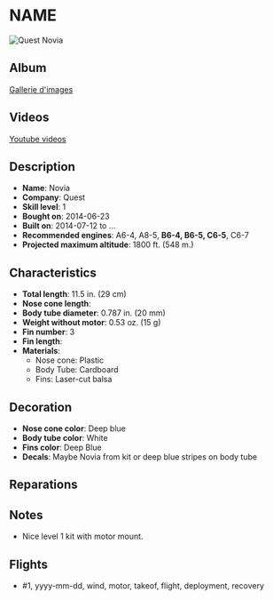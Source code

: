 # NAME

![Quest Novia](../images/quest-novia.jpg)

## Album

[Gallerie d'images](http://www.rocketryforum.com/album.php?albumid=597)

## Videos

[Youtube videos](https://www.youtube.com/user/maroonedmorlock/videos)

## Description

- **Name**: Novia
- **Company**: Quest
- **Skill level**: 1
- **Bought on**: 2014-06-23
- **Built on**: 2014-07-12 to ...
- **Recommended engines**: A6-4, A8-5, **B6-4, B6-5, C6-5**, C6-7
- **Projected maximum altitude**: 1800 ft. (548 m.)

## Characteristics

- **Total length**: 11.5 in. (29 cm)
- **Nose cone length**: 
- **Body tube diameter**: 0.787 in. (20 mm)
- **Weight without motor**: 0.53 oz. (15 g)
- **Fin number**: 3
- **Fin length**: 
- **Materials**:
  - Nose cone: Plastic
  - Body Tube: Cardboard
  - Fins: Laser-cut balsa

## Decoration

- **Nose cone color**: Deep blue
- **Body tube color**: White
- **Fins color**: Deep Blue
- **Decals**: Maybe Novia from kit or deep blue stripes on body tube

## Reparations

## Notes

- Nice level 1 kit with motor mount.

## Flights

- #1, yyyy-mm-dd, wind, motor, takeof, flight, deployment, recovery

